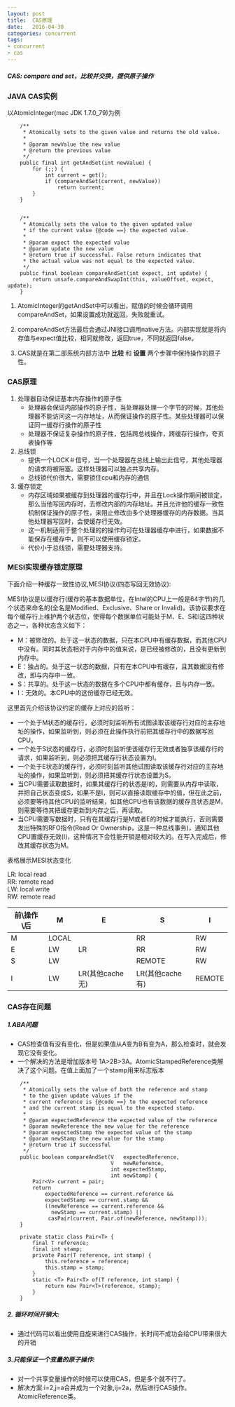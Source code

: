 ```yaml
---
layout: post
title:  CAS原理
date:   2016-04-30
categories: concurrent
tags:
- concurrent
- cas
---
```

##### CAS: compare and set，比较并交换，提供原子操作 #####

### JAVA CAS实例 ###

以AtomicInteger(mac JDK 1.7.0_79)为例

```
    /**
     * Atomically sets to the given value and returns the old value.
     *
     * @param newValue the new value
     * @return the previous value
     */
    public final int getAndSet(int newValue) {
        for (;;) {
            int current = get();
            if (compareAndSet(current, newValue))
                return current;
        }
    }
    
    
    /**
     * Atomically sets the value to the given updated value
     * if the current value {@code ==} the expected value.
     *
     * @param expect the expected value
     * @param update the new value
     * @return true if successful. False return indicates that
     * the actual value was not equal to the expected value.
     */
    public final boolean compareAndSet(int expect, int update) {
        return unsafe.compareAndSwapInt(this, valueOffset, expect, update);
    }
```

1.   AtomicInteger的getAndSet中可以看出，赋值的时候会循环调用compareAndSet，如果设置成功就返回，失败就重试。

2.   compareAndSet方法最后会通过JNI接口调用native方法。内部实现就是将内存值与expect值比较，相同就修改，返回true，不同就返回false。

3.   CAS就是在第二部系统内部方法中 __比较__ 和 __设置__ 两个步骤中保持操作的原子性。

### CAS原理 ###

1.   处理器自动保证基本内存操作的原子性
     -   处理器会保证内部操作的原子性，当处理器处理一个字节的时候，其他处理器不能访问这一内存地址，从而保证操作的原子性。某些处理器可以保证同一缓存行操作的原子性
     -   处理器不保证复杂操作的原子性，包括跨总线操作，跨缓存行操作，夸页表操作等
2.   总线锁
     -   提供一个LOCK＃信号，当一个处理器在总线上输出此信号，其他处理器的请求将被阻塞。这样处理器可以独占共享内存。
     -   总线锁代价很大，需要锁住cpu和内存的通信
3. 缓存锁定
     -   内存区域如果被缓存到处理器的缓存行中，并且在Lock操作期间被锁定，那么当他写回内存时，去修改内部的内存地址。并且允许他的缓存一致性机制保证操作的原子性，来阻止修改由多个处理器缓存的内存数据。当其他处理器写回时，会使缓存行无效。
     -   这一机制适用于整个处理的的操作均可在处理器缓存中进行，如果数据不能保存在缓存中，则不可以使用缓存锁定。
     -   代价小于总线锁，需要处理器支持。

### MESI实现缓存锁定原理 ###

下面介绍一种缓存一致性协议,MESI协议(四态写回无效协议):

MESI协议是以缓存行(缓存的基本数据单位，在Intel的CPU上一般是64字节)的几个状态来命名的(全名是Modified、Exclusive、Share or Invalid)。该协议要求在每个缓存行上维护两个状态位，使得每个数据单位可能处于M、E、S和I这四种状态之一，各种状态含义如下：

- M：被修改的。处于这一状态的数据，只在本CPU中有缓存数据，而其他CPU中没有。同时其状态相对于内存中的值来说，是已经被修改的，且没有更新到内存中。
- E：独占的。处于这一状态的数据，只有在本CPU中有缓存，且其数据没有修改，即与内存中一致。
- S：共享的。处于这一状态的数据在多个CPU中都有缓存，且与内存一致。
- I：无效的。本CPU中的这份缓存已经无效。

这里首先介绍该协议约定的缓存上对应的监听：

- 一个处于M状态的缓存行，必须时刻监听所有试图读取该缓存行对应的主存地址的操作，如果监听到，则必须在此操作执行前把其缓存行中的数据写回CPU。
- 一个处于S状态的缓存行，必须时刻监听使该缓存行无效或者独享该缓存行的请求，如果监听到，则必须把其缓存行状态设置为I。
- 一个处于E状态的缓存行，必须时刻监听其他试图读取该缓存行对应的主存地址的操作，如果监听到，则必须把其缓存行状态设置为S。
- 当CPU需要读取数据时，如果其缓存行的状态是I的，则需要从内存中读取，并把自己状态变成S，如果不是I，则可以直接读取缓存中的值，但在此之前，必须要等待其他CPU的监听结果，如其他CPU也有该数据的缓存且状态是M，则需要等待其把缓存更新到内存之后，再读取。
- 当CPU需要写数据时，只有在其缓存行是M或者E的时候才能执行，否则需要发出特殊的RFO指令(Read Or Ownership，这是一种总线事务)，通知其他CPU置缓存无效(I)，这种情况下会性能开销是相对较大的。在写入完成后，修改其缓存状态为M。

表格展示MESI状态变化

LR: local read  
RR: remote read  
LW: local write  
RW: remote read  

|前\操作\后  | M | E | S | I |
|---|---|---|---|---|
| M | LOCAL |  | RR | RW|
| E | LW | LR | RR | RW|
| S | LW |  | REMOTE | RW|
| I | LW | LR(其他cache无) | LR(其他cache有) | REMOTE|

### CAS存在问题 ###

##### 1.ABA问题 #####
   - CAS检查值有没有变化，但是如果值从A变为B有变为A，那么检查时，就会发现它没有变化。
   - 一个解决的方法是增加版本号 1A>2B>3A。AtomicStampedReference类解决了这个问题。在值上面加了一个stamp用来标志版本
   
```
    /**
     * Atomically sets the value of both the reference and stamp
     * to the given update values if the
     * current reference is {@code ==} to the expected reference
     * and the current stamp is equal to the expected stamp.
     *
     * @param expectedReference the expected value of the reference
     * @param newReference the new value for the reference
     * @param expectedStamp the expected value of the stamp
     * @param newStamp the new value for the stamp
     * @return true if successful
     */
    public boolean compareAndSet(V   expectedReference,
                                 V   newReference,
                                 int expectedStamp,
                                 int newStamp) {
        Pair<V> current = pair;
        return
            expectedReference == current.reference &&
            expectedStamp == current.stamp &&
            ((newReference == current.reference &&
              newStamp == current.stamp) ||
             casPair(current, Pair.of(newReference, newStamp)));
    }
    
    private static class Pair<T> {
        final T reference;
        final int stamp;
        private Pair(T reference, int stamp) {
            this.reference = reference;
            this.stamp = stamp;
        }
        static <T> Pair<T> of(T reference, int stamp) {
            return new Pair<T>(reference, stamp);
        }
    }
```
##### 2. 循环时间开销大: #####
   - 通过代码可以看出使用自旋来进行CAS操作，长时间不成功会给CPU带来很大的开销
   
##### 3.只能保证一个变量的原子操作: #####
   - 对一个共享变量操作的时候可以使用CAS，但是多个就不行了。
   - 解决方案:i=2,j=a合并成为一个对象,ij=2a，然后进行CAS操作。AtomicReference类。